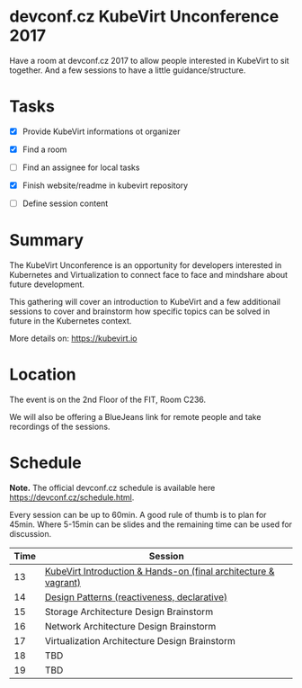 # devconf.cz KubeVirt Unconference 2017
Have a room at devconf.cz 2017 to allow people interested in KubeVirt to sit together.
And a few sessions to have a little guidance/structure.


# Tasks
- [x] Provide KubeVirt informations ot organizer
- [x] Find a room
- [ ] Find an assignee for local tasks
- [x] Finish website/readme in kubevirt repository
- [ ] Define session content


# Summary
The KubeVirt Unconference is an opportunity for developers interested in
Kubernetes and Virtualization to connect face to face and mindshare about
future development.

This gathering will cover an introduction to KubeVirt and a few additionail
sessions to cover and brainstorm how specific topics can be solved in future
in the Kubernetes context.

More details on: <https://kubevirt.io>


# Location
The event is on the 2nd Floor of the FIT, Room C236.

We will also be offering a BlueJeans link for remote people and take recordings of the sessions.


# Schedule

**Note.** The official devconf.cz schedule is available here <https://devconf.cz/schedule.html>.

Every session can be up to 60min. A good rule of thumb is to plan for 45min.
Where 5-15min can be slides and the remaining time can be used for discussion.


Time | Session
-----|--------
13 | [KubeVirt Introduction & Hands-on (final architecture & vagrant)](intro.md)
14 | [Design Patterns (reactiveness, declarative)](patterns.md)
15 | Storage Architecture Design Brainstorm
16 | Network Architecture Design Brainstorm
17 | Virtualization Architecture Design Brainstorm
18 | TBD
19 | TBD
